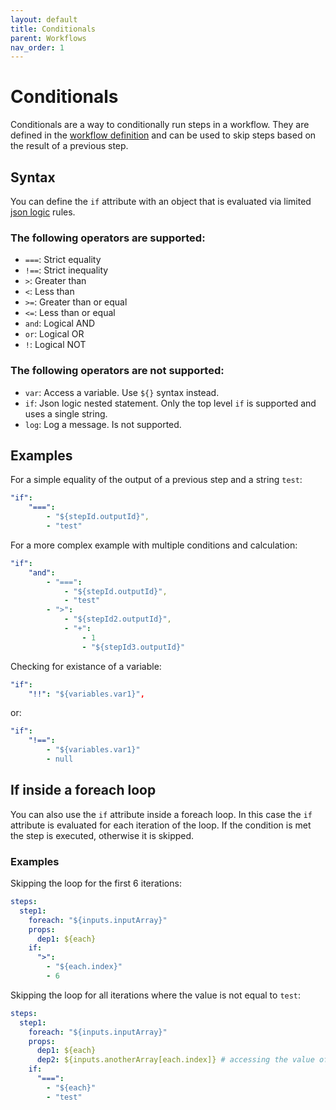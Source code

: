 ```yaml
---
layout: default
title: Conditionals
parent: Workflows
nav_order: 1
---
```


# Conditionals

Conditionals are a way to conditionally run steps in a workflow. They are defined in the [workflow definition](../registry/definitions/workflowDefinition.md) and can be used to skip steps based on the result of a previous step.

## Syntax

You can define the `if` attribute with an object that is evaluated via limited [json logic](https://jsonlogic.com/operations.html) rules.

### The following operators are supported:

- `===`: Strict equality
- `!==`: Strict inequality
- `>`: Greater than
- `<`: Less than
- `>=`: Greater than or equal
- `<=`: Less than or equal
- `and`: Logical AND
- `or`: Logical OR
- `!`: Logical NOT

### The following operators are not supported:

- `var`: Access a variable. Use `${}` syntax instead.
- `if`: Json logic nested statement. Only the top level `if` is supported and uses a single string.
- `log`: Log a message. Is not supported.

## Examples

For a simple equality of the output of a previous step and a string `test`: 
```yaml
"if":
    "===":
        - "${stepId.outputId}",
        - "test"
```	

For a more complex example with multiple conditions and calculation:
```yaml
"if":
    "and":
        - "===":
            - "${stepId.outputId}",
            - "test"
        - ">":
            - "${stepId2.outputId}",
            - "+":
                - 1
                - "${stepId3.outputId}"
```

Checking for existance of a variable:
```yaml
"if":
    "!!": "${variables.var1}",
```

or:

```yaml
"if":
    "!==": 
        - "${variables.var1}"
        - null
```

## If inside a foreach loop

You can also use the `if` attribute inside a foreach loop. In this case the `if` attribute is evaluated for each iteration of the loop. If the condition is met the step is executed, otherwise it is skipped. 

### Examples

Skipping the loop for the first 6 iterations:
```yaml
steps:
  step1:
    foreach: "${inputs.inputArray}"
    props:
      dep1: ${each}
    if:
      ">":
        - "${each.index}"
        - 6
```

Skipping the loop for all iterations where the value is not equal to `test`:
```yaml
steps:
  step1:
    foreach: "${inputs.inputArray}"
    props:
      dep1: ${each}
      dep2: ${inputs.anotherArray[each.index]} # accessing the value of another array at the same index 
    if:
      "===":
        - "${each}"
        - "test"
```